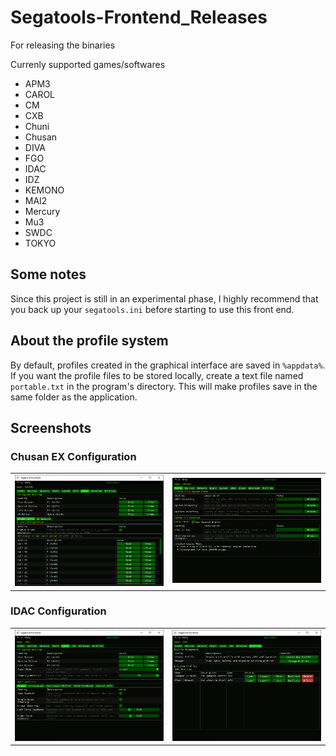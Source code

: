 # Segatools-Frontend_Releases
For releasing the binaries


Currenly supported games/softwares

- APM3
- CAROL
- CM
- CXB
- Chuni
- Chusan
- DIVA
- FGO
- IDAC
- IDZ
- KEMONO
- MAI2
- Mercury
- Mu3
- SWDC
- TOKYO
  
## Some notes  
Since this project is still in an experimental phase, I highly recommend that you back up your `segatools.ini` before starting to use this front end.

## About the profile system
By default, profiles created in the graphical interface are saved in `%appdata%`. If you want the profile files to be stored locally, create a text file named `portable.txt` in the program's directory. This will make profiles save in the same folder as the application.

## Screenshots

### Chusan EX Configuration
<table>
  <tr>
    <td><img src="media/chusan_ex/inputs_chusan.png" alt="Chusan EX Inputs Configuration" width="400"/></td>
    <td><img src="media/chusan_ex/paths_chusan.png" alt="Chusan EX Paths Configuration" width="400"/></td>
  </tr>
</table>

### IDAC Configuration
<table>
  <tr>
    <td><img src="media/idac/idac_inputs.png" alt="IDAC Inputs Configuration" width="400"/></td>
    <td><img src="media/idac/idac_profiles.png" alt="IDAC Profiles Configuration" width="400"/></td>
  </tr>
</table>
